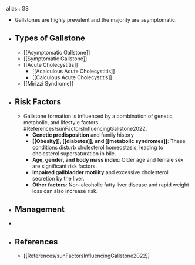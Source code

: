 alias:: GS

- Gallstones are highly prevalent and the majority are asymptomatic.
- ## Types of Gallstone
	- [[Asymptomatic Gallstone]]
	- [[Symptomatic Gallstone]]
	- [[Acute Cholecystitis]]
		- [[Acalculous Acute Cholecystitis]]
		- [[Calculous Acute Cholecystitis]]
	- [[Mirizzi Syndrome]]
- ## Risk Factors
	- Gallstone formation is influenced by a combination of genetic, metabolic, and lifestyle factors #References/sunFactorsInfluencingGallstone2022.
		- **Genetic predisposition** and family history
		- **[[Obesity]], [[diabetes]], and [[metabolic syndromes]]**: These conditions disturb cholesterol homeostasis, leading to cholesterol supersaturation in bile.
		- **Age, gender, and body mass index**: Older age and female sex are significant risk factors.
		- **Impaired gallbladder motility** and excessive cholesterol secretion by the liver.
		- **Other factors**: Non-alcoholic fatty liver disease and rapid weight loss can also increase risk.
- ## Management
-
- ## References
	- [[References/sunFactorsInfluencingGallstone2022]]